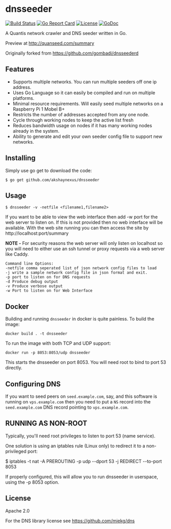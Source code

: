 dnsseeder
=========
[![Build Status](https://travis-ci.com/akshaynexus/dnsseeder.png?branch=master)](https://travis-ci.com/akshaynexus/dnsseeder)
[![Go Report Card](https://goreportcard.com/badge/github.com/akshaynexus/dnsseeder)](https://goreportcard.com/report/github.com/akshaynexus/dnsseeder)
[![License](https://img.shields.io/badge/License-Apache%202.0-blue.svg)](https://opensource.org/licenses/Apache-2.0)
[![GoDoc](https://img.shields.io/badge/godoc-reference-blue.svg)](http://godoc.org/github.com/gcash/dnsseeder)

A Quantis network crawler and DNS seeder written in Go.

Preview at http://quanseed.com/summary

Originally forked from https://github.com/gombadi/dnsseederd

## Features

* Supports multiple networks. You can run multiple seeders off one ip address.
* Uses Go Language so it can easily be compiled and run on multiple platforms.
* Minimal resource requirements. Will easily seed multiple networks on a Raspberry Pi 1 Mobel B+
* Restricts the number of addresses accepted from any one node.
* Cycle through working nodes to keep the active list fresh
* Reduces bandwidth usage on nodes if it has many working nodes already in the system.
* Ability to generate and edit your own seeder config file to support new networks.

## Installing

Simply use go get to download the code:

    $ go get github.com/akshaynexus/dnsseeder

## Usage

    $ dnsseeder -v -netfile <filename1,filename2>

If you want to be able to view the web interface then add -w port for the web server to listen on. If this is not provided then no web interface will be available. With the web site running you can then access the site by http://localhost:port/summary

**NOTE -** For security reasons the web server will only listen on localhost so you will need to either use an ssh tunnel or proxy requests via a web server like Caddy.

```
Command line Options:
-netfile comma seperated list of json network config files to load
-j write a sample network config file in json format and exit.
-p port to listen on for DNS requests
-d Produce debug output
-v Produce verbose output
-w Port to listen on for Web Interface
```

## Docker

Building and running `dnsseeder` in docker is quite painless. To build the image:

```
docker build . -t dnsseeder
```

To run the image with both TCP and UDP support:

```
docker run -p 8053:8053/udp dnsseeder
```

This starts the dnsseeder on port 8053. You will need root to bind to
port 53 directly.

## Configuring DNS

If you want to seed peers on `seed.example.com`, say, and this software is running on `vps.example.com` then you need to put a `NS` record into the `seed.example.com` DNS record pointing to `vps.example.com`.

## RUNNING AS NON-ROOT

Typically, you'll need root privileges to listen to port 53 (name service).

One solution is using an iptables rule (Linux only) to redirect it to
a non-privileged port:

$ iptables -t nat -A PREROUTING -p udp --dport 53 -j REDIRECT --to-port 8053

If properly configured, this will allow you to run dnsseeder in userspace, using the -p 8053 option.

## License
Apache 2.0

For the DNS library license see https://github.com/miekg/dns
